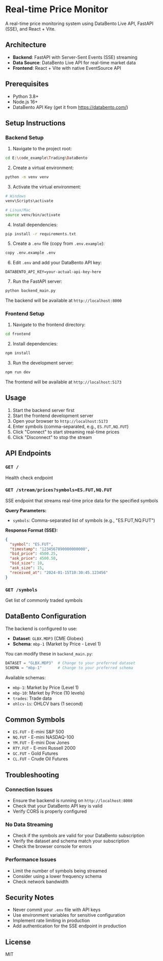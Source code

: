 # Real-time Price Monitor

A real-time price monitoring system using DataBento Live API, FastAPI (SSE), and React + Vite.

## Architecture

- **Backend**: FastAPI with Server-Sent Events (SSE) streaming
- **Data Source**: DataBento Live API for real-time market data
- **Frontend**: React + Vite with native EventSource API

## Prerequisites

- Python 3.8+
- Node.js 16+
- DataBento API Key (get it from https://databento.com/)

## Setup Instructions

### Backend Setup

1. Navigate to the project root:
```bash
cd E:\code_example\Trading\DataBento
```

2. Create a virtual environment:
```bash
python -m venv venv
```

3. Activate the virtual environment:
```bash
# Windows
venv\Scripts\activate

# Linux/Mac
source venv/bin/activate
```

4. Install dependencies:
```bash
pip install -r requirements.txt
```

5. Create a `.env` file (copy from `.env.example`):
```bash
copy .env.example .env
```

6. Edit `.env` and add your DataBento API key:
```
DATABENTO_API_KEY=your-actual-api-key-here
```

7. Run the FastAPI server:
```bash
python backend_main.py
```

The backend will be available at `http://localhost:8000`

### Frontend Setup

1. Navigate to the frontend directory:
```bash
cd frontend
```

2. Install dependencies:
```bash
npm install
```

3. Run the development server:
```bash
npm run dev
```

The frontend will be available at `http://localhost:5173`

## Usage

1. Start the backend server first
2. Start the frontend development server
3. Open your browser to `http://localhost:5173`
4. Enter symbols (comma-separated, e.g., `ES.FUT,NQ.FUT`)
5. Click "Connect" to start streaming real-time prices
6. Click "Disconnect" to stop the stream

## API Endpoints

### `GET /`
Health check endpoint

### `GET /stream/prices?symbols=ES.FUT,NQ.FUT`
SSE endpoint that streams real-time price data for the specified symbols

**Query Parameters:**
- `symbols`: Comma-separated list of symbols (e.g., "ES.FUT,NQ.FUT")

**Response Format (SSE):**
```json
{
  "symbol": "ES.FUT",
  "timestamp": "1234567890000000000",
  "bid_price": 4500.25,
  "ask_price": 4500.50,
  "bid_size": 10,
  "ask_size": 15,
  "received_at": "2024-01-15T10:30:45.123456"
}
```

### `GET /symbols`
Get list of commonly traded symbols

## DataBento Configuration

The backend is configured to use:
- **Dataset**: `GLBX.MDP3` (CME Globex)
- **Schema**: `mbp-1` (Market by Price - Level 1)

You can modify these in `backend_main.py`:
```python
DATASET = "GLBX.MDP3"  # Change to your preferred dataset
SCHEMA = "mbp-1"       # Change to your preferred schema
```

Available schemas:
- `mbp-1`: Market by Price (Level 1)
- `mbp-10`: Market by Price (10 levels)
- `trades`: Trade data
- `ohlcv-1s`: OHLCV bars (1 second)

## Common Symbols

- `ES.FUT` - E-mini S&P 500
- `NQ.FUT` - E-mini NASDAQ-100
- `YM.FUT` - E-mini Dow Jones
- `RTY.FUT` - E-mini Russell 2000
- `GC.FUT` - Gold Futures
- `CL.FUT` - Crude Oil Futures

## Troubleshooting

### Connection Issues
- Ensure the backend is running on `http://localhost:8000`
- Check that your DataBento API key is valid
- Verify CORS is properly configured

### No Data Streaming
- Check if the symbols are valid for your DataBento subscription
- Verify the dataset and schema match your subscription
- Check the browser console for errors

### Performance Issues
- Limit the number of symbols being streamed
- Consider using a lower frequency schema
- Check network bandwidth

## Security Notes

- Never commit your `.env` file with API keys
- Use environment variables for sensitive configuration
- Implement rate limiting in production
- Add authentication for the SSE endpoint in production

## License

MIT
